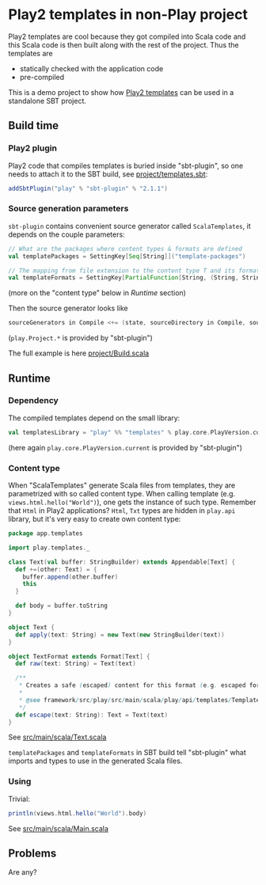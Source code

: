 # Play2 templates in non-Play project

Play2 templates are cool because they got compiled into Scala code and this Scala code is then built along with the rest of the project. Thus the templates are

* statically checked with the application code
* pre-compiled

This is a demo project to show how [Play2 templates](http://www.playframework.com/documentation/2.1.0/ScalaTemplates) can be used in a standalone SBT project.

## Build time

### Play2 plugin

Play2 code that compiles templates is buried inside "sbt-plugin", so one needs to attach it to the SBT build, see [project/templates.sbt](blob/master/project/templates.sbt):

```scala
addSbtPlugin("play" % "sbt-plugin" % "2.1.1")
```

### Source generation parameters

`sbt-plugin` contains convenient source generator called `ScalaTemplates`, it depends on the couple parameters:

```scala
// What are the packages where content types & formats are defined
val templatePackages = SettingKey[Seq[String]]("template-packages")

// The mapping from file extension to the content type T and its format Format[T]
val templateFormats = SettingKey[PartialFunction[String, (String, String)]]("template-formats")
```

(more on the "content type" below in *Runtime* section)

Then the source generator looks like 

```scala
sourceGenerators in Compile <+= (state, sourceDirectory in Compile, sourceManaged in Compile, templateFormats, templatePackages) map play.Project.ScalaTemplates
```

(`play.Project.*` is provided by "sbt-plugin")

The full example is here [project/Build.scala](blob/master/project/Build.scala)

## Runtime

### Dependency

The compiled templates depend on the small library:

```scala
val templatesLibrary = "play" %% "templates" % play.core.PlayVersion.current
```

(here again `play.core.PlayVersion.current` is provided by "sbt-plugin")

### Content type

When "ScalaTemplates" generate Scala files from templates, they are parametrized with so called content type. When calling template (e.g. `views.html.hello("World")`), one gets the instance of such type. Remember that `Html` in Play2 applications? `Html`, `Txt` types are hidden in `play.api` library, but it's very easy to create own content type:

```scala
package app.templates

import play.templates._

class Text(val buffer: StringBuilder) extends Appendable[Text] {
  def +=(other: Text) = {
    buffer.append(other.buffer)
    this
  }

  def body = buffer.toString
}

object Text {
  def apply(text: String) = new Text(new StringBuilder(text))
}

object TextFormat extends Format[Text] {
  def raw(text: String) = Text(text)

  /**
   * Creates a safe (escaped) content for this format (e.g. escaped for HTML and plain for Txt)
   *
   * @see framework/src/play/src/main/scala/play/api/templates/Templates.scala
   */
  def escape(text: String): Text = Text(text)
}
```

See [src/main/scala/Text.scala](blob/master/src/main/scala/Text.scala)

`templatePackages` and `templateFormats` in SBT build tell "sbt-plugin" what imports and types to use in the generated Scala files.

### Using

Trivial:

```scala
println(views.html.hello("World").body)
```

See [src/main/scala/Main.scala](blob/master/src/main/scala/Main.scala)

## Problems

Are any?
